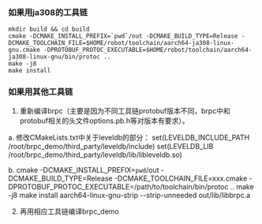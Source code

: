 
### 如果用ja308的工具链

```shell
mkdir build && cd build
cmake -DCMAKE_INSTALL_PREFIX=`pwd`/out -DCMAKE_BUILD_TYPE=Release -DCMAKE_TOOLCHAIN_FILE=$HOME/robot/toolchain/aarch64-ja308-linux-gnu.cmake -DPROTOBUF_PROTOC_EXECUTABLE=$HOME/robot/toolchain/aarch64-ja308-linux-gnu/bin/protoc ..
make -j8
make install
```

### 如果用其他工具链

1. 重新编译brpc（主要是因为不同工具链protobuf版本不同，brpc中和protobuf相关的头文件options.pb.h等对版本有要求）。

a. 
修改CMakeLists.txt中关于leveldb的部分：
set(LEVELDB_INCLUDE_PATH /root/brpc_demo/third_party/leveldb/include)
set(LEVELDB_LIB /root/brpc_demo/third_party/leveldb/lib/libleveldb.so)

b. 
cmake -DCMAKE_INSTALL_PREFIX=`pwd`/out -DCMAKE_BUILD_TYPE=Release -DCMAKE_TOOLCHAIN_FILE=xxx.cmake -DPROTOBUF_PROTOC_EXECUTABLE=/path/to/toolchain/bin/protoc ..
make -j8
make install
aarch64-linux-gnu-strip --strip-unneeded out/lib/libbrpc.a

2. 再用相应工具链编译brpc_demo
